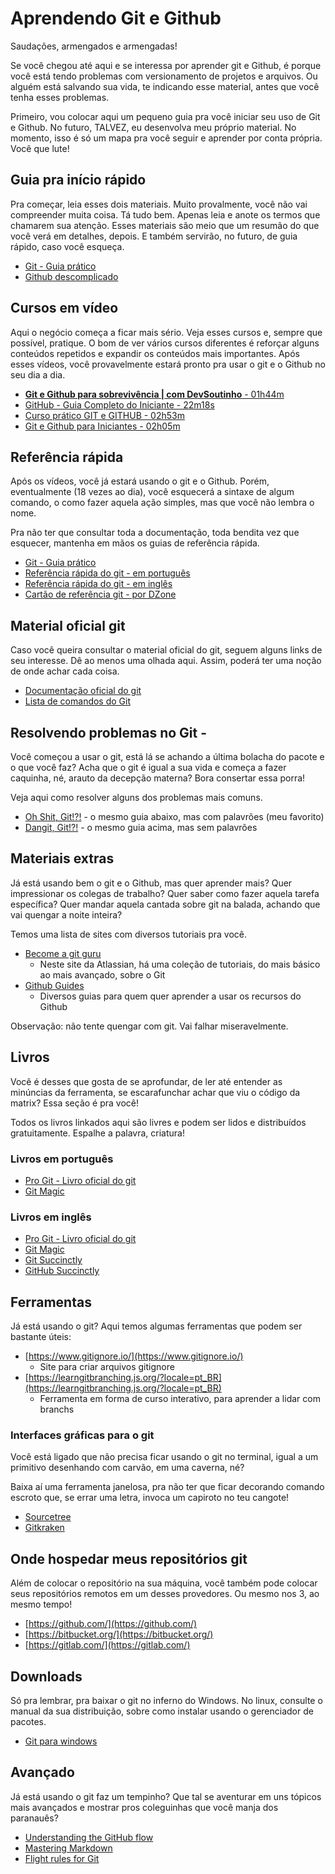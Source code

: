 # Aprendendo Git e Github

Saudações, armengados e armengadas!

Se você chegou até aqui e se interessa por aprender git e Github, é porque você está tendo problemas com versionamento de projetos e arquivos. Ou alguém está salvando sua vida, te indicando esse material, antes que você tenha esses problemas.

Primeiro, vou colocar aqui um pequeno guia pra você iniciar seu uso de Git e Github. No futuro, TALVEZ, eu desenvolva meu próprio material. No momento, isso é só um mapa pra você seguir e aprender por conta própria. Você que lute!

## Guia pra início rápido

Pra começar, leia esses dois materiais. Muito provalmente, você não vai compreender muita coisa. Tá tudo bem. Apenas leia e anote os termos que chamarem sua atenção. Esses materiais são meio que um resumão do que você verá em detalhes, depois. E também servirão, no futuro, de guia rápido, caso você esqueça.

- [Git - Guia prático](https://rogerdudler.github.io/git-guide/index.pt_BR.html)
- [Github descomplicado](https://medium.com/reprogramabr/github-descomplicado-2eb7f9fb2b60)

## Cursos em vídeo

Aqui o negócio começa a ficar mais sério. Veja esses cursos e, sempre que possível, pratique. O bom de ver vários cursos diferentes é reforçar alguns conteúdos repetidos e expandir os conteúdos mais importantes. Após esses vídeos, você provavelmente estará pronto pra usar o git e o Github no seu dia a dia.

- [**Git e Github para sobrevivência | com DevSoutinho** - 01h44m](https://www.youtube.com/playlist?list=PLh2Y_pKOa4Uf-cUQOVNGlz_GVHx8QYoE6)
- [GitHub - Guia Completo do Iniciante - 22m18s](https://www.youtube.com/watch?v=UbJLOn1PAKw)
- [Curso prático GIT e GITHUB - 02h53m](https://www.youtube.com/playlist?list=PLbEOwbQR9lqzK14I7OOeREEIE4k6rjgIj)
- [Git e Github para Iniciantes - 02h05m](https://www.youtube.com/playlist?list=PLlAbYrWSYTiPA2iEiQ2PF_A9j__C4hi0A)

## Referência rápida

Após os vídeos, você já estará usando o git e o Github. Porém, eventualmente (18 vezes ao dia), você esquecerá a sintaxe de algum comando, o como fazer aquela ação simples, mas que você não lembra o nome.

Pra não ter que consultar toda a documentação, toda bendita vez que esquecer, mantenha em mãos os guias de referência rápida.

- [Git - Guia prático](https://rogerdudler.github.io/git-guide/index.pt_BR.html)
- [Referência rápida do git - em português](https://training.github.com/downloads/pt_BR/github-git-cheat-sheet/)
- [Referência rápida do git - em inglês](https://training.github.com/downloads/github-git-cheat-sheet/)
- [Cartão de referência git - por DZone](https://dzone.com/refcardz/getting-started-git?chapter=1)

## Material oficial git

Caso você queira consultar o material oficial do git, seguem alguns links de seu interesse. Dê ao menos uma olhada aqui. Assim, poderá ter uma noção de onde achar cada coisa.

- [Documentação oficial do git](https://git-scm.com/docs)
- [Lista de comandos do Git](https://git-scm.com/docs/git#_git_commands)

## Resolvendo problemas no Git -

Você começou a usar o git, está lá se achando a última bolacha do pacote e o que você faz? Acha que o git é igual a sua vida e começa a fazer caquinha, né, arauto da decepção materna? Bora consertar essa porra!

Veja aqui como resolver alguns dos problemas mais comuns.

- [Oh Shit, Git!?!](https://ohshitgit.com/pt_BR) - o mesmo guia abaixo, mas com palavrões (meu favorito)
- [Dangit, Git!?!](https://dangitgit.com/pt_BR) - o mesmo guia acima, mas sem palavrões

## Materiais extras

Já está usando bem o git e o Github, mas quer aprender mais? Quer impressionar os colegas de trabalho? Quer saber como fazer aquela tarefa específica? Quer mandar aquela cantada sobre git na balada, achando que vai quengar a noite inteira?

Temos uma lista de sites com diversos tutoriais pra você.

- [Become a git guru](https://www.atlassian.com/git/tutorials)
  - Neste site da Atlassian, há uma coleção de tutoriais, do mais básico ao mais avançado, sobre o Git
- [Github Guides](https://guides.github.com/)
  - Diversos guias para quem quer aprender a usar os recursos do Github

Observação: não tente quengar com git. Vai falhar miseravelmente.

## Livros

Você é desses que gosta de se aprofundar, de ler até entender as minúncias da ferramenta, se escarafunchar achar que viu o código da matrix? Essa seção é pra você!

Todos os livros linkados aqui são livres e podem ser lidos e distribuídos gratuitamente. Espalhe a palavra, criatura!

### Livros em português

- [Pro Git - Livro oficial do git](https://git-scm.com/book/pt-br/v2)
- [Git Magic](http://www-cs-students.stanford.edu/~blynn/gitmagic/intl/pt_br/)

### Livros em inglês

- [Pro Git - Livro oficial do git](https://git-scm.com/book/en/v2)
- [Git Magic](http://www-cs-students.stanford.edu/~blynn/gitmagic/)
- [Git Succinctly](https://www.syncfusion.com/succinctly-free-ebooks/git/overview)
- [GitHub Succinctly](https://www.syncfusion.com/succinctly-free-ebooks/github-succinctly/git-a-brief-overview)

## Ferramentas

Já está usando o git? Aqui temos algumas ferramentas que podem ser bastante úteis:

- [https://www.gitignore.io/](https://www.gitignore.io/)
  - Site para criar arquivos gitignore
- [https://learngitbranching.js.org/?locale=pt_BR](https://learngitbranching.js.org/?locale=pt_BR)
  - Ferramenta em forma de curso interativo, para aprender a lidar com branchs

### Interfaces gráficas para o git

Você está ligado que não precisa ficar usando o git no terminal, igual a um primitivo desenhando com carvão, em uma caverna, né?

Baixa aí uma ferramenta janelosa, pra não ter que ficar decorando comando escroto que, se errar uma letra, invoca um capiroto no teu cangote!

- [Sourcetree](https://www.sourcetreeapp.com/)
- [Gitkraken](https://www.gitkraken.com/)

## Onde hospedar meus repositórios git

Além de colocar o repositório na sua máquina, você também pode colocar seus repositórios remotos em um desses provedores. Ou mesmo nos 3, ao mesmo tempo!

- [https://github.com/](https://github.com/)
- [https://bitbucket.org/](https://bitbucket.org/)
- [https://gitlab.com/](https://gitlab.com/)

## Downloads

Só pra lembrar, pra baixar o git no inferno do Windows. No linux, consulte o manual da sua distribuição, sobre como instalar usando o gerenciador de pacotes.

- [Git para windows](https://git-scm.com/download/win)

## Avançado

Já está usando o git faz um tempinho? Que tal se aventurar em uns tópicos mais avançados e mostrar pros coleguinhas que você manja dos paranauês?

- [Understanding the GitHub flow](https://guides.github.com/introduction/flow/)
- [Mastering Markdown](https://guides.github.com/features/mastering-markdown/)
- [Flight rules for Git](https://github.com/k88hudson/git-flight-rules)
